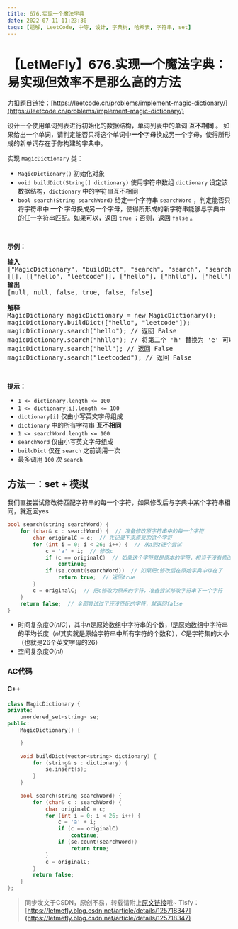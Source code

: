 ```yaml
---
title: 676.实现一个魔法字典
date: 2022-07-11 11:23:30
tags: [题解, LeetCode, 中等, 设计, 字典树, 哈希表, 字符串, set]
---
```


# 【LetMeFly】676.实现一个魔法字典：易实现但效率不是那么高的方法

力扣题目链接：[https://leetcode.cn/problems/implement-magic-dictionary/](https://leetcode.cn/problems/implement-magic-dictionary/)

<p>设计一个使用单词列表进行初始化的数据结构，单词列表中的单词 <strong>互不相同</strong> 。 如果给出一个单词，请判定能否只将这个单词中<strong>一个</strong>字母换成另一个字母，使得所形成的新单词存在于你构建的字典中。</p>

<p>实现 <code>MagicDictionary</code> 类：</p>

<ul>
    <li><code>MagicDictionary()</code> 初始化对象</li>
    <li><code>void buildDict(String[] dictionary)</code> 使用字符串数组 <code>dictionary</code> 设定该数据结构，<code>dictionary</code> 中的字符串互不相同</li>
    <li><code>bool search(String searchWord)</code> 给定一个字符串 <code>searchWord</code> ，判定能否只将字符串中<strong> 一个 </strong>字母换成另一个字母，使得所形成的新字符串能够与字典中的任一字符串匹配。如果可以，返回 <code>true</code> ；否则，返回 <code>false</code> 。</li>
</ul>

<p> </p>

<div class="top-view__1vxA">
<div class="original__bRMd">
<div>
<p><strong>示例：</strong></p>

<pre>
<strong>输入</strong>
["MagicDictionary", "buildDict", "search", "search", "search", "search"]
[[], [["hello", "leetcode"]], ["hello"], ["hhllo"], ["hell"], ["leetcoded"]]
<strong>输出</strong>
[null, null, false, true, false, false]

<strong>解释</strong>
MagicDictionary magicDictionary = new MagicDictionary();
magicDictionary.buildDict(["hello", "leetcode"]);
magicDictionary.search("hello"); // 返回 False
magicDictionary.search("hhllo"); // 将第二个 'h' 替换为 'e' 可以匹配 "hello" ，所以返回 True
magicDictionary.search("hell"); // 返回 False
magicDictionary.search("leetcoded"); // 返回 False
</pre>

<p> </p>

<p><strong>提示：</strong></p>

<ul>
    <li><code>1 <= dictionary.length <= 100</code></li>
    <li><code>1 <= dictionary[i].length <= 100</code></li>
    <li><code>dictionary[i]</code> 仅由小写英文字母组成</li>
    <li><code>dictionary</code> 中的所有字符串 <strong>互不相同</strong></li>
    <li><code>1 <= searchWord.length <= 100</code></li>
    <li><code>searchWord</code> 仅由小写英文字母组成</li>
    <li><code>buildDict</code> 仅在 <code>search</code> 之前调用一次</li>
    <li>最多调用 <code>100</code> 次 <code>search</code></li>
</ul>
</div>
</div>
</div>


    
## 方法一：set + 模拟

我们直接尝试修改待匹配字符串的每一个字符，如果修改后与字典中某个字符串相同，就返回yes

```cpp
bool search(string searchWord) {
    for (char& c : searchWord) {  // 准备修改原字符串中的每一个字符
        char originalC = c;  // 先记录下来原来的这个字符
        for (int i = 0; i < 26; i++) {  // 从a到z逐个尝试
            c = 'a' + i;  // 修改c
            if (c == originalC)  // 如果这个字符就是原本的字符，相当于没有修改
                continue;
            if (se.count(searchWord))  // 如果把c修改后在原始字典中存在了
                return true;  // 返回true
        }
        c = originalC;  // 把c修改为原来的字符，准备尝试修改字符串下一个字符
    }
    return false;  // 全部尝试过了还没匹配的字符，就返回false
}
```

+ 时间复杂度$O(nlC)$，其中$n$是原始数组中字符串的个数，$l$是原始数组中字符串的平均长度（$nl$其实就是原始字符串中所有字符的个数和），$C$是字符集的大小（也就是$26$个英文字母的$26$）
+ 空间复杂度$O(nl)$

### AC代码

#### C++

```cpp
class MagicDictionary {
private:
    unordered_set<string> se;
public:
    MagicDictionary() {

    }
    
    void buildDict(vector<string> dictionary) {
        for (string& s : dictionary) {
            se.insert(s);
        }
    }
    
    bool search(string searchWord) {
        for (char& c : searchWord) {
            char originalC = c;
            for (int i = 0; i < 26; i++) {
                c = 'a' + i;
                if (c == originalC)
                    continue;
                if (se.count(searchWord))
                    return true;
            }
            c = originalC;
        }
        return false;
    }
};
```

> 同步发文于CSDN，原创不易，转载请附上[原文链接](https://leetcode.letmefly.xyz/2022/07/11/LeetCode%200676.%E5%AE%9E%E7%8E%B0%E4%B8%80%E4%B8%AA%E9%AD%94%E6%B3%95%E5%AD%97%E5%85%B8/)哦~
> Tisfy：[https://letmefly.blog.csdn.net/article/details/125718347](https://letmefly.blog.csdn.net/article/details/125718347)
